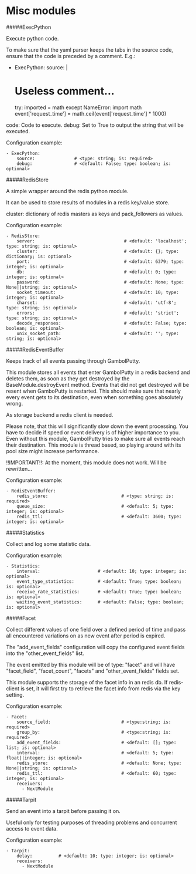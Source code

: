 Misc modules
==========

#####ExecPython

Execute python code.

To make sure that the yaml parser keeps the tabs in the source code, ensure that the code is preceded by a comment.
E.g.:

- ExecPython:
source: |
  # Useless comment...
    try:
        imported = math
    except NameError:
        import math
    event['request_time'] = math.ceil(event['request_time'] * 1000)

code: Code to execute.
debug: Set to True to output the string that will be executed.

Configuration example:

    - ExecPython:
        source:               # <type: string; is: required>
        debug:                # <default: False; type: boolean; is: optional>

#####RedisStore

A simple wrapper around the redis python module.

It can be used to store results of modules in a redis key/value store.

cluster: dictionary of redis masters as keys and pack_followers as values.

Configuration example:

    - RedisStore:
        server:                                  # <default: 'localhost'; type: string; is: optional>
        cluster:                                 # <default: {}; type: dictionary; is: optional>
        port:                                    # <default: 6379; type: integer; is: optional>
        db:                                      # <default: 0; type: integer; is: optional>
        password:                                # <default: None; type: None||string; is: optional>
        socket_timeout:                          # <default: 10; type: integer; is: optional>
        charset:                                 # <default: 'utf-8'; type: string; is: optional>
        errors:                                  # <default: 'strict'; type: string; is: optional>
        decode_responses:                        # <default: False; type: boolean; is: optional>
        unix_socket_path:                        # <default: ''; type: string; is: optional>


#####RedisEventBuffer

Keeps track of all events passing through GambolPutty.

This module stores all events that enter GambolPutty in a redis backend and deletes them, as soon as they
get destroyed by the BaseModule.destroyEvent method. Events that did not get destroyed will be resent when
GamboPutty is restarted. This should make sure that nearly every event gets to its destination, even when
something goes absolutely wrong.

As storage backend a redis client is needed.

Please note, that this will significantly slow down the event processing. You have to decide if speed or
event delivery is of higher importance to you. Even without this module, GambolPutty tries to make sure
all events reach their destination. This module is thread based, so playing around with its pool size might
increase performance.

!!IMPORTANT!!: At the moment, this module does not work. Will be rewritten...

Configuration example:

    - RedisEventBuffer:
        redis_store:                            # <type: string; is: required>
        queue_size:                             # <default: 5; type: integer; is: optional>
        redis_ttl:                              # <default: 3600; type: integer; is: optional>


#####Statistics

Collect and log some statistic data.

Configuration example:

    - Statistics:
        interval:                      # <default: 10; type: integer; is: optional>
        event_type_statistics:         # <default: True; type: boolean; is: optional>
        receive_rate_statistics:       # <default: True; type: boolean; is: optional>
        waiting_event_statistics:      # <default: False; type: boolean; is: optional>

#####Facet

Collect different values of one field over a defined period of time and pass all
encountered variations on as new event after period is expired.

The "add_event_fields" configuration will copy the configured event fields into the "other_event_fields" list.

The event emitted by this module will be of type: "facet" and will have "facet_field",
"facet_count", "facets" and "other_event_fields" fields set.

This module supports the storage of the facet info in an redis db. If redis-client is set,
it will first try to retrieve the facet info from redis via the key setting.

Configuration example:

    - Facet:
        source_field:                           # <type:string; is: required>
        group_by:                               # <type:string; is: required>
        add_event_fields:                       # <default: []; type: list; is: optional>
        interval:                               # <default: 5; type: float||integer; is: optional>
        redis_store:                            # <default: None; type: None||string; is: optional>
        redis_ttl:                              # <default: 60; type: integer; is: optional>
        receivers:
          - NextModule


#####Tarpit

Send an event into a tarpit before passing it on.

Useful only for testing purposes of threading problems and concurrent access to event data.

Configuration example:

    - Tarpit:
        delay:          # <default: 10; type: integer; is: optional>
        receivers:
          - NextModule